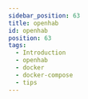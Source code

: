 ```yaml
---
sidebar_position: 63
title: openhab
id: openhab
position: 63
tags:
  - Introduction
  - openhab
  - docker
  - docker-compose
  - tips
---
```

